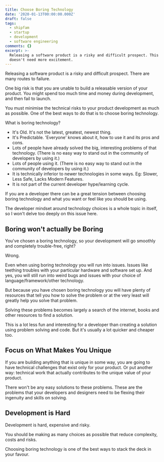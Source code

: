 ```yaml
---
title: Choose Boring Technology
date: '2020-01-13T00:00:00.000Z'
draft: false
tags:
  - shipfam
  - startup
  - development
  - software engineering
comments: {}
excerpt: >-
  Releasing a software product is a risky and difficult prospect. This endeavour
  doesn't need more excitement.
---
```

Releasing a software product is a risky and difficult prospect. There are many routes to failure.

One big risk is that you are unable to build a releasable version of your product. You might spend too much time and money during development, and then fail to launch.

You must minimise the technical risks to your product development as much as possible. One of the best ways to do that is to choose boring technology.

What is boring technology?

- It's Old. It's not the latest, greatest, newest thing.
- It's Predictable. 'Everyone' knows about it, how to use it and its pros and cons.
- Lots of people have already solved the big, interesting problems of that technology. (There is no easy way to stand out in the community of developers by using it.)
- Lots of people using it. (There is no easy way to stand out in the community of developers by using it.)
- It is technically inferior to newer technologies in some ways. Eg: Slower, Less Safe, Lacks Modern Features.
- It is not part of the current developer hype/learning cycle.

If you are a developer there can be a great tension between choosing boring technology and what you want or feel like you should be using.

The developer mindset around technology choices is a whole topic in itself, so I won't delve too deeply on this issue here.

## Boring won't actually be Boring

You've chosen a boring technology, so your development will go smoothly and completely trouble-free, right?

Wrong.

Even when using boring technology you will run into issues. Issues like teething troubles with your particular hardware and software set up. And yes, you will still run into weird bugs and issues with your choice of language/framework/other technology.

But because you have chosen boring technology you will have plenty of resources that tell you how to solve the problem or at the very least will greatly help you solve that problem.

Solving these problems becomes largely a search of the internet, books and other resources to find a solution.

This is a lot less fun and interesting for a developer than creating a solution using problem solving and code. But it's usually a lot quicker and cheaper too.

## Focus on What Makes You Unique

If you are building anything that is unique in some way, you are going to have technical challenges that exist only for your product. Or put another way: technical work that actually contributes to the unique value of your product.

There won't be any easy solutions to these problems. These are the problems that your developers and designers need to be flexing their ingenuity and skills on solving.

## Development is Hard

Development is hard, expensive and risky.

You should be making as many choices as possible that reduce complexity, costs and risks.

Choosing boring technology is one of the best ways to stack the deck in your favour.

